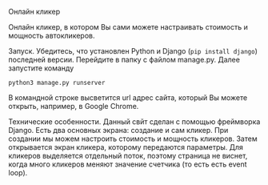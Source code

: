 Онлайн кликер

Онлайн кликер, в котором Вы сами можете настраивать стоимость и мощность
автокликеров.

Запуск. Убедитесь, что установлен Python и Django (`pip install django`)
последней версии.
Перейдите в папку с файлом manage.py. Далее запустите команду

```
python3 manage.py runserver
```

В командной строке высветится url адрес сайта, который Вы можете открыть,
например,
в Google Chrome.

Технические особенности. Данный свйт сделан с помощью фреймворка Django.
Есть два основных экрана: создание и сам кликер. При создании мы можем
настроить стоимость и мощность кликеров. Затем открывается экран кликера,
которому передаются параметры.
Для кликеров выделяется отдельный поток, поэтому страница не виснет, когда
много кликеров меняют значение счетчика (то есть есть event loop).

